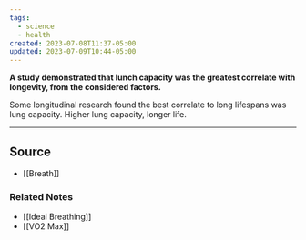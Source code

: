 ```yaml
---
tags:
  - science
  - health
created: 2023-07-08T11:37-05:00
updated: 2023-07-09T10:44-05:00
---
```

**A study demonstrated that lunch capacity was the greatest correlate with longevity, from the considered factors.**

Some longitudinal research found the best correlate to long lifespans was lung capacity. Higher lung capacity, longer life.

---

## Source
- [[Breath]]

### Related Notes
- [[Ideal Breathing]] 
- [[VO2 Max]]